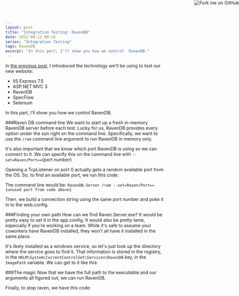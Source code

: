 ```yaml
---
layout: post
title: "Integration Testing: RavenDB"
date: 2012-08-12 08:16
series: "Integration Testing"
tags: RavenDB
excerpt: "In this part, I'll show you how we control  RavenDB."
---
```

In [the previous post,](../integration-testing/) I introduced the technology we'll be using to test our new website:

* IIS Express 7.5
* ASP.NET MVC 3
* RavenDB
* SpecFlow
* Selenium

In this part, I'll show you how we control  RavenDB.

###Raven DB command line
We want to start up a fresh in-memory RavenDB server before each test. Lucky for us, RavenDB provides every option under the sun right on the command line. Specifically, we want to use the `/ram` command line argument to run RavenDB in memory only. 

It's also important that we know which port RavenDB is using so we can connect to it. We can specify this on the command line with `--set=Raven/Port==`{port number}

Opening a TcpListener on port 0 actually gets a random available port from the OS. So, to find an available port, we run this code:
<script src="https://gist.github.com/3319958.js?file=GetRandomUnusedPort.cs"></script>

The command line would be:
`RavenDB.Server /ram --set=Raven/Port=={unused port from code above}`

Then, we build a connection string using the same port number and poke it in to the web.config.

###Finding your own path
How can we find Raven.Server.exe? It would be pretty easy to set it in the app.config. It would also be pretty lame, especially if you're working on a team. While it's safe to assume your coworkers have RavenDB installed, they won't all have it installed in the same place.

It's likely installed as a windows service, so let's just look up the directory where the service goes to find it. That information is stored in the registry, in the `HKLM\System\CurrentControlSet\Services\RavenDB` key, in the `ImagePath` variable. We can get to it like this:
<script src="https://gist.github.com/3319958.js?file=GetRavenDbServicePath,cs">
</script>

###The magic
Now that we have the full path to the executable and our arguments all figured out, we can run RavenDB.

<script src="https://gist.github.com/3319958.js?file=StartRaven.cs">
</script>

Finally, to stop raven, we have this code:
<script src="https://gist.github.com/3319958.js?file=StopRaven.cs">
</script>

<a href="https://github.com/jasondentler/SpecFlowSeleniumTraining
"><img style="position: absolute; top: 0; right: 0; border: 0;z-index:100" src="https://s3.amazonaws.com/github/ribbons/forkme_right_darkblue_121621.png" alt="Fork me on GitHub"></a>